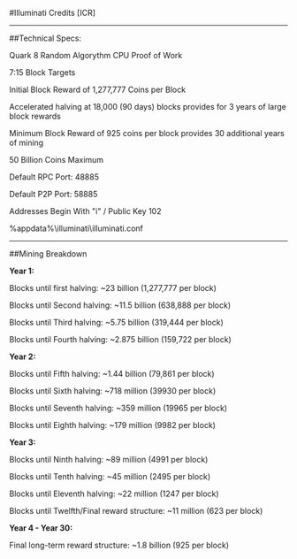 #Illuminati Credits [ICR]

--------------------------------------------------

##Technical Specs:

Quark 8 Random Algorythm CPU Proof of Work

7:15 Block Targets

Initial Block Reward of 1,277,777 Coins per Block

Accelerated halving at 18,000 (90 days) blocks provides for 3 years of large block rewards

Minimum Block Reward of 925 coins per block provides 30 additional years of mining

50 Billion Coins Maximum

Default RPC Port: 48885

Default P2P Port: 58885

Addresses Begin With "i" / Public Key 102

%appdata%\illuminati\illuminati.conf

--------------------------------------------------

##Mining Breakdown 

**Year 1:**

Blocks until first halving: ~23 billion (1,277,777 per block)

Blocks until Second halving: ~11.5 billion (638,888 per block)

Blocks until Third halving: ~5.75 billion (319,444 per block)

Blocks until Fourth halving: ~2.875 billion (159,722 per block)

**Year 2:**

Blocks until Fifth halving: ~1.44 billion (79,861 per block)

Blocks until Sixth halving: ~718 million (39930 per block)

Blocks until Seventh halving: ~359 million (19965 per block)

Blocks until Eighth halving: ~179 million (9982 per block)

**Year 3:**

Blocks until Ninth halving: ~89 million (4991 per block)

Blocks until Tenth halving: ~45 million (2495 per block)

Blocks until Eleventh halving: ~22 million (1247 per block)

Blocks until Twelfth/Final reward structure: ~11 million (623 per block)

**Year 4 - Year 30:**

Final long-term reward structure: ~1.8 billion (925 per block)

